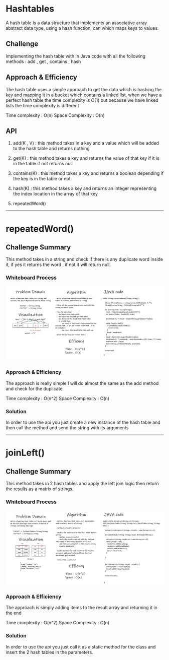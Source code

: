 # Hashtables

<!-- Short summary or background information -->

A hash table is a data structure that implements an associative array abstract data type, using a hash function, can which maps keys to values.

## Challenge

<!-- Description of the challenge -->

Implementing the hash table with in Java code with all the following methods : add , get , contains , hash

## Approach & Efficiency

<!-- What approach did you take? Why? What is the Big O space/time for this approach? -->

The hash table uses a simple approach to get the data which is hashing the key and mapping it in a bucket which contains a linked list, when we have a perfect hash table the time complexity is O(1) but because we have linked lists the time complexity is different

Time complexity : O(n)
Space Complexity : O(n)

## API

<!-- Description of each method publicly available in each of your hash table -->

1. add(K , V) : this method takes in a key and a value which will be added to the hash table and returns nothing

2. get(K) : this method takes a key and returns the value of that key if it is in the table if not returns null

3. contains(K) : this method takes a key and returns a boolean depending if the key is in the table or not

4. hash(K) : this method takes a key and returns an integer representing the index location in the array of that key

5. repeatedWord()

---

# repeatedWord()

## Challenge Summary

<!-- Description of the challenge -->

This method takes in a string and check if there is any duplicate word inside it, if yes it returns the word , if not it will return null.

### Whiteboard Process

<!-- Embedded whiteboard image -->

![whtieBoard](lib/src/main/resources/whiteBoardRepeatedWord.png)

### Approach & Efficiency

<!-- What approach did you take? Why? What is the Big O space/time for this approach? -->

The approach is really simple I will do almost the same as the add method and check for the duplicate

Time complexity : O(n^2)
Space Complexity : O(n)

### Solution

<!-- Show how to run your code, and examples of it in action -->

In order to use the api you just create a new instance of the hash table and then call the method and send the string with its arguments

---

# joinLeft()

## Challenge Summary

<!-- Description of the challenge -->

This method takes in 2 hash tables and apply the left join logic then return the results as a matrix of strings.

### Whiteboard Process

<!-- Embedded whiteboard image -->

![whtieBoard](lib/src/main/resources/leftJoinWB.png)

### Approach & Efficiency

<!-- What approach did you take? Why? What is the Big O space/time for this approach? -->

The approach is simply adding items to the result array and returning it in the end

Time complexity : O(n^2)
Space Complexity : O(n)

### Solution

<!-- Show how to run your code, and examples of it in action -->

In order to use the api you just call it as a static method for the class and insert the 2 hash tables in the parameters.